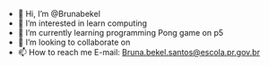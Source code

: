 - 👋 Hi, I’m @Brunabekel
- 👀 I’m interested in learn computing
- 🌱 I’m currently learning programming Pong game on p5
- 💞️ I’m looking to collaborate on  
- 📫 How to reach me E-mail: Bruna.bekel.santos@escola.pr.gov.br

<!---
Brunabekel/Brunabekel is a ✨ special ✨ repository because its `README.md` (this file) appears on your GitHub profile.
You can click the Preview link to take a look at your changes.
--->
